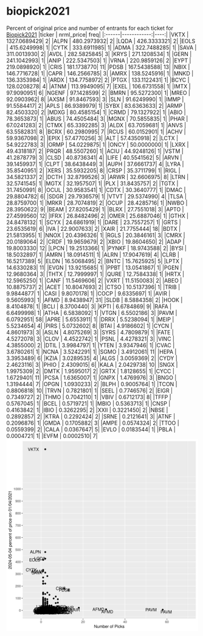 # biopick2021
Percent of original price and number of entrants for each ticket for [Biopick2021](https://twitter.com/hashtag/Biopick2021)
|ticker |   nrml_price| freq|
|:------|------------:|----:|
|VKTX   | 1327.0689429|    2|
|ALPN   |  480.2973932|    2|
|LQDA   |  426.3333321|    2|
|EOLS   |  415.6249998|    1|
|CYTK   |  333.6911985|    1|
|ADMA   |  322.7488285|    1|
|SAVA   |  311.0013930|    2|
|AVDL   |  282.5825845|    3|
|KRYS   |  271.1208534|    1|
|GERN   |  241.1042993|    1|
|ANIP   |  222.5347503|    1|
|VRNA   |  220.9859126|    2|
|EYPT   |  219.0898920|    1|
|CRIS   |  181.1738770|   11|
|PDSB   |  167.5438588|   13|
|NBIX   |  146.7716728|    1|
|CAPR   |  146.2566785|    3|
|AMRX   |  138.5245916|    1|
|MNKD   |  136.3353984|    1|
|ARDX   |  134.7758972|    2|
|PTGX   |  133.1122431|    1|
|BCYC   |  128.0208278|    4|
|ATNM   |  113.9949095|    7|
|EXEL   |  106.6731558|    1|
|IMTX   |   97.9090951|    6|
|NGENF  |   97.1428599|    2|
|BMRN   |   95.5272300|    1|
|MREO   |   92.0903962|    8|
|AXSM   |   91.8467593|    3|
|SLN    |   91.6249990|    1|
|IMMP   |   91.5584417|    2|
|APLS   |   86.9389979|    1|
|SYBX   |   83.6363633|    2|
|ARMP   |   82.4503320|    2|
|MDXG   |   80.4585154|    1|
|CRMD   |   79.1327922|    1|
|ABIO   |   78.3653873|    1|
|ABUS   |   74.4505484|    3|
|MGNX   |   70.5855835|    1|
|PHAR   |   67.0241283|    2|
|CTMX   |   65.3392285|    3|
|ALDX   |   63.7059681|    1|
|ANVS   |   63.5582831|    8|
|BCRX   |   60.2980995|    7|
|RCUS   |   60.0152901|    1|
|ACHV   |   59.9367098|    2|
|EPIX   |   57.4770256|    3|
|ALT    |   57.4350918|    2|
|LCTX   |   54.9222783|    3|
|ORMP   |   54.0229875|    1|
|ONCY   |   50.0000000|    1|
|LXRX   |   49.4318187|    2|
|PRQR   |   48.5507260|    1|
|ACIU   |   44.9248126|    1|
|VSTM   |   41.2878779|    3|
|CLSD   |   40.8736341|    4|
|LIFE   |   40.5541562|    5|
|ARVN   |   39.1459937|    1|
|CLPT   |   38.6438449|    3|
|AUPH   |   37.6661737|    4|
|LYRA   |   35.8540951|    2|
|XERS   |   35.5932205|    8|
|CRSP   |   35.3711799|    1|
|RIGL   |   34.5821337|    2|
|DCTH   |   32.8799526|    3|
|ARWR   |   32.6606975|    8|
|LTRN   |   32.5741545|    1|
|MGTX   |   32.1957507|    1|
|PLX    |   31.8435757|    2|
|TGTX   |   31.7450991|    8|
|OCUL   |   30.9583541|    1|
|CDTX   |   30.3640777|    1|
|DMAC   |   29.8804782|    6|
|SDGR   |   29.7936579|    1|
|VTVT   |   29.5374990|    4|
|TLSA   |   28.8759700|    1|
|MRKR   |   28.7074819|    2|
|OCUP   |   28.4285716|    1|
|NWBO   |   28.3950622|    9|
|BEAM   |   27.8205429|    1|
|BLRX   |   27.7551018|    3|
|APTO   |   27.4599560|   12|
|IFRX   |   26.8482496|    2|
|OMER   |   25.6887046|    1|
|GTHX   |   24.8478132|    1|
|SCYX   |   24.6861919|    1|
|DARE   |   23.7557257|    1|
|GRTS   |   23.6535619|    6|
|IVA    |   22.9007633|    2|
|XAIR   |   21.7755444|   18|
|BDTX   |   21.5813955|    1|
|NNOX   |   20.4396326|    1|
|RGLS   |   20.3846161|    3|
|CMRX   |   20.0189064|    2|
|CRDF   |   19.9659679|    2|
|XBIO   |   19.8604650|    2|
|ADAP   |   19.8003330|   12|
|LPCN   |   19.2513366|    1|
|PYNKF  |   18.9743588|    2|
|BYSI   |   18.5032897|    1|
|AMRN   |   18.0914511|    1|
|ALRN   |   17.9047619|    4|
|CLRB   |   16.5217389|    5|
|ELDN   |   16.5068495|    2|
|BNTC   |   15.7625925|    5|
|LPTX   |   14.6330283|   11|
|EVGN   |   13.9215685|    1|
|PPBT   |   13.0541867|    1|
|PGEN   |   12.9680364|    3|
|THTX   |   12.7999997|    1|
|QURE   |   12.7584338|    1|
|HRTX   |   12.5965250|    1|
|CANF   |   11.5469606|    2|
|VXRT   |   11.5150083|    2|
|ABEO   |   10.8875737|    2|
|ACET   |   10.8047693|    2|
|CTSO   |   10.5137396|    1|
|TRIB   |    9.9844877|    1|
|CASI   |    9.8070178|    1|
|COCP   |    9.6335697|    1|
|AVIR   |    9.5605993|    1|
|AFMD   |    8.9438947|   31|
|SLDB   |    8.5884358|    2|
|HOOK   |    8.4104878|    1|
|BCLI   |    8.3700440|    3|
|KPTI   |    6.6784869|    9|
|RAFA   |    6.6499998|    1|
|ATHA   |    6.5838092|    1|
|VTGN   |    6.5502186|    3|
|PAVM   |    6.0792951|   58|
|APRE   |    5.6553911|    1|
|DRRX   |    5.5238094|    1|
|MEIP   |    5.5234654|    4|
|PIRS   |    5.0732602|    8|
|BTAI   |    4.9186602|    1|
|CYCN   |    4.8601973|    3|
|ASLN   |    4.8075269|    3|
|SYRS   |    4.7809879|    1|
|FATE   |    4.5272078|    3|
|CLOV   |    4.4522742|    1|
|PSNL   |    4.4278321|    3|
|VINC   |    4.3855000|    2|
|DTIL   |    3.9984797|    1|
|YTEN   |    3.9347946|    1|
|CVAC   |    3.6780261|    1|
|NCNA   |    3.5242291|    1|
|SGMO   |    3.4912061|   11|
|HEPA   |    3.3953489|    6|
|KZIA   |    3.0289535|    4|
|ALGS   |    3.0059369|    2|
|CYDY   |    2.4623116|    3|
|PHIO   |    2.4309015|    6|
|KALA   |    2.0429738|   10|
|SNGX   |    1.9975309|    2|
|DMTK   |    1.9595017|    2|
|GRTX   |    1.8128655|    1|
|CYCC   |    1.6729401|   11|
|PCSA   |    1.6365007|    1|
|GNPX   |    1.4769976|    3|
|BNGO   |    1.3194444|    7|
|OPGN   |    1.0930233|    2|
|BLPH   |    0.9005764|    1|
|TCON   |    0.8806818|   10|
|TRVN   |    0.7821801|    1|
|SEEL   |    0.7746576|    2|
|EIGR   |    0.7349727|    2|
|THMO   |    0.7042110|    1|
|VBIV   |    0.6712173|    8|
|TFFP   |    0.5767045|    1|
|BCEL   |    0.5719721|    1|
|MBIO   |    0.5363713|    1|
|CNSP   |    0.4163842|    1|
|IBIO   |    0.3262295|    2|
|XXII   |    0.3221450|    2|
|NBSE   |    0.2892857|    2|
|KTRA   |    0.2292424|    2|
|SRNE   |    0.2121641|    3|
|ATNF   |    0.2096876|    1|
|GMDA   |    0.1705882|    3|
|AMPE   |    0.0574324|    2|
|TTOO   |    0.0559399|    2|
|CALA   |    0.0367647|    5|
|EVLO   |    0.0183544|    1|
|PBLA   |    0.0004721|    1|
|EVFM   |    0.0002510|    7|
![retvspicks](biopicks.png?raw=true)
